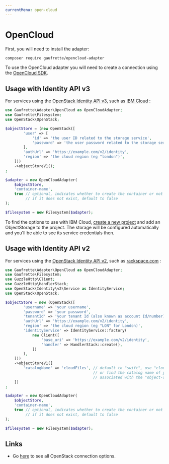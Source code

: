 ```yaml
---
currentMenu: open-cloud
---
```


# OpenCloud

First, you will need to install the adapter:
```bash
composer require gaufrette/opencloud-adapter
```

To use the OpenCloud adapter you will need to create a connection using the
[OpenCloud SDK](https://github.com/php-opencloud/openstack).

## Usage with Identity API v3

For services using the [OpenStack Identity API v3](https://developer.openstack.org/api-ref/identity/v3/index.html),
such as [IBM Cloud](https://www.ibm.com/cloud/) :

```php
use Gaufrette\Adapter\OpenCloud as OpenCloudAdapter;
use Gaufrette\Filesystem;
use OpenStack\OpenStack;

$objectStore = (new OpenStack([
        'user' => [
            'id' => 'the user ID related to the storage service',
            'password' => 'the user password related to the storage service',
        ],
        'authUrl' => 'https://example.com/v2/identity',
        'region' => 'the cloud region (eg "london")',
    ]))
    ->objectStoreV1();
;

$adapter = new OpenCloudAdapter(
    $objectStore,
    'container-name',
    true // optional, indicates whether to create the container or not
         // if it does not exist, default to false
);

$filesystem = new Filesystem($adapter);
```

To find the options to use with IBM Cloud, [create a new project](https://console.bluemix.net/developer/appservice/starter-kits)
and add an ObjectStorage to the project. The storage will be configured
automatically and you'll be able to see its service credentials then.

## Usage with Identity API v2

For services using the [OpenStack Identity API v2](https://developer.openstack.org/api-ref/identity/v2/),
such as [rackspace.com](https://www.rackspace.com/) :

```php
use Gaufrette\Adapter\OpenCloud as OpenCloudAdapter;
use Gaufrette\Filesystem;
use GuzzleHttp\Client;
use GuzzleHttp\HandlerStack;
use OpenStack\Identity\v2\Service as IdentityService;
use OpenStack\OpenStack;

$objectStore = new (OpenStack([
        'username' => 'your username',
        'password' => 'your password',
        'tenantId' => 'your tenant Id (also known as account Id/number)'
        'authUrl' => 'https://example.com/v2/identity',
        'region' => 'the cloud region (eg "LON" for London)',
        'identityService' => IdentityService::factory(
            new Client([
                'base_uri' => 'https://example.com/v2/identity',
                'handler' => HandlerStack::create(),
            ])
        ),
    ]))
    ->objectStoreV1([
        'catalogName' => 'cloudFiles', // default to "swift", use "cloudFiles" for rackspace,
                                       // or find the catalog name of your cloud service
                                       // associated with the "object-store" catalog type
    ])
;

$adapter = new OpenCloudAdapter(
    $objectStore,
    'container-name',
    true // optional, indicates whether to create the container or not
         // if it does not exist, default to false
);

$filesystem = new Filesystem($adapter);
```

## Links

- Go [here](https://github.com/php-opencloud/openstack/blob/master/src/OpenStack.php)
to see all OpenStack connection options.
